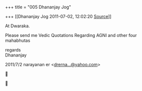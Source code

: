 +++
title = "005 Dhananjay Jog"

+++
[[Dhananjay Jog	2011-07-02, 12:02:20 [Source](https://groups.google.com/g/bvparishat/c/P0X-zrH2qgo)]]



At Dwaraka.

  
Please send me Vedic Quotations Regarding AGNI and other four mahabhutas  

regards  
Dhananjay  

2011/7/2 narayanan er \<[drerna...@yahoo.com]()\>  





